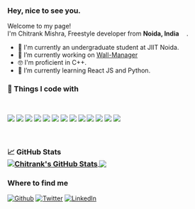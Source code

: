 <h3>Hey, nice to see you.</h3>

<p>Welcome to my page! </br> I'm Chitrank Mishra, Freestyle developer from <b>Noida, India</b> <img src="https://github.com/chitrank0614/chitrank0614/blob/master/images/india.svg" width="13"/>.</p>

- 🏢 I'm currently an undergraduate student at JIIT Noida.
- 🔭 I’m currently working on <a href="https://github.com/chitrank0614/Wall-Manager">Wall-Manager</a><br>
- 🤓 I'm proficient in C++.
- 🌱 I’m currently learning React JS and Python.


<!-- <p> -->
<!--   <img alt="React" src="https://img.shields.io/badge/-React-45b8d8?style=flat-square&logo=react&logoColor=white" /> -->
<!--   <img alt="Webpack" src="https://img.shields.io/badge/-Webpack-8DD6F9?style=flat-square&logo=webpack&logoColor=white" />  -->
<!--   <img alt="Docker" src="https://img.shields.io/badge/-Docker-46a2f1?style=flat-square&logo=docker&logoColor=white" /> -->
<!--   <img alt="github actions" src="https://img.shields.io/badge/-Github_Actions-2088FF?style=flat-square&logo=github-actions&logoColor=white" /> -->
<!--   <img alt="Google Cloud Platform" src="https://img.shields.io/badge/-Google_Cloud_Platform-1a73e8?style=flat-square&logo=google-cloud&logoColor=white" /> -->
<!--   <img alt="TypeScript" src="https://img.shields.io/badge/-TypeScript-007ACC?style=flat-square&logo=typescript&logoColor=white" /> -->
<!--   <img alt="Insomnia" src="https://img.shields.io/badge/-Insomnia-5849BE?style=flat-square&logo=insomnia&logoColor=white" /> -->
<!--   <img alt="Apollo" src="https://img.shields.io/badge/-Apollo%20GraphQL-311C87?style=flat-square&logo=apollo-graphql&logoColor=white" /> -->
<!--   <img alt="Heroku" src="https://img.shields.io/badge/-Heroku-430098?style=flat-square&logo=heroku&logoColor=white" /> -->
<!--   <img alt="redux" src="https://img.shields.io/badge/-Redux-764ABC?style=flat-square&logo=redux&logoColor=white" /> -->
<!--   <img alt="GraphQL" src="https://img.shields.io/badge/-GraphQL-E10098?style=flat-square&logo=graphql&logoColor=white" /> -->
<!--   <img alt="Sass" src="https://img.shields.io/badge/-Sass-CC6699?style=flat-square&logo=sass&logoColor=white" /> -->
<!--   <img alt="Styled Components" src="https://img.shields.io/badge/-Styled_Components-db7092?style=flat-square&logo=styled-components&logoColor=white" /> -->
<!--   <img alt="git" src="https://img.shields.io/badge/-Git-F05032?style=flat-square&logo=git&logoColor=white" /> -->
<!--   <img alt="NestJs" src="https://img.shields.io/badge/-NestJs-ea2845?style=flat-square&logo=nestjs&logoColor=white" /> -->
<!--   <img alt="angular" src="https://img.shields.io/badge/-Angular-DD0031?style=flat-square&logo=angular&logoColor=white" /> -->
<!--   <img alt="npm" src="https://img.shields.io/badge/-NPM-CB3837?style=flat-square&logo=npm&logoColor=white" /> -->
<!--   <img alt="html5" src="https://img.shields.io/badge/-HTML5-E34F26?style=flat-square&logo=html5&logoColor=white" /> -->
<!--   <img alt="Brave browser" src="https://img.shields.io/badge/-Brave_Browser-FB542B?style=flat-square&logo=brave&log/oColor=white" /> -->
<!--   <img alt="Rollup" src="https://img.shields.io/badge/-Rollup-EC4A3F?style=flat-square&logo=rollup.js&logoColor=white" /> -->
<!--   <img alt="d3js" src="https://img.shields.io/badge/-D3.js-F9A03C?style=flat-square&logo=d3.js&logoColor=white" /> -->
<!--   <img alt="Prettier" src="https://img.shields.io/badge/-Prettier-F7B93E?style=flat-square&logo=prettier&logoColor=white" /> -->
<!--   <img alt="MongoDB" src="https://img.shields.io/badge/-MongoDB-13aa52?style=flat-square&logo=mongodb&logoColor=white" /> -->
<!--   <img alt="Nodejs" src="https://img.shields.io/badge/-Nodejs-43853d?style=flat-square&logo=Node.js&logoColor=white" /> -->
<!--   </p> -->
<h3>🔧 Things I code with</h3><br>

![](https://img.shields.io/badge/OS-Linux-informational?style=flat&logo=linux&logoColor=white&color=1e90ff)
![](https://img.shields.io/badge/Editor-IntelliJ_IDEA-informational?style=flat&logo=intellij-idea&logoColor=white&color=1e90ff)
![](https://img.shields.io/badge/Code-Python-informational?style=flat&logo=python&logoColor=white&color=1e90ff)
![](https://img.shields.io/badge/Code-JavaScript-informational?style=flat&logo=javascript&logoColor=white&color=1e90ff)
![](https://img.shields.io/badge/Code-Golang-informational?style=flat&logo=go&logoColor=white&color=1e90ff)
![](https://img.shields.io/badge/Code-Make-informational?style=flat&logo=cmake&logoColor=white&color=1e90ff)
![](https://img.shields.io/badge/Code-Vue-informational?style=flat&logo=vue.js&logoColor=white&color=1e90ff)
![](https://img.shields.io/badge/Shell-Bash-informational?style=flat&logo=gnu-bash&logoColor=white&color=1e90ff)
![](https://img.shields.io/badge/Tools-PostgreSQL-informational?style=flat&logo=postgresql&logoColor=white&color=1e90ff)
![](https://img.shields.io/badge/Tools-Docker-informational?style=flat&logo=docker&logoColor=white&color=1e90ff)
![](https://img.shields.io/badge/Tools-Kubernetes-informational?style=flat&logo=kubernetes&logoColor=white&color=1e90ff)
![](https://img.shields.io/badge/Tools-Red_Hat_OpenShift-informational?style=flat&logo=red-hat-open-shift&logoColor=white&color=1e90ff)
![](https://img.shields.io/badge/Cloud-Digital_Ocean-informational?style=flat&logo=digitalocean&logoColor=white&color=1e90ff)

<br>

<h3>&#x1f4c8; GitHub Stats</3><br>
<a href="https://github.com/chitrank0614/chitrank0614">
  <img align="center" src="https://github-readme-stats.vercel.app/api?username=chitrank0614&theme=default&show_icons=true&hide=total_issues" alt="Chitrank's GitHub Stats" />
</a>
<a href="https://github.com/chitrank0614/chitrank0614">
  <img align="center" src="https://github-readme-stats.vercel.app/api/top-langs/?username=chitrank0614&layout=compact"/>
</a>

<!--   <img align="center" src="https://github-readme-stats.vercel.app/api/top-langs/?username=chitrank0614&hide=java,html&title_color=ffffff&text_color=c9cacc&icon_color=2bbc8a&bg_color=1d1f21" /> -->

<!--
**chitrank0614/chitrank0614** is a ✨ _special_ ✨ repository because its `README.md` (this file) appears on your GitHub profile.

Here are some ideas to get you started:

- 🔭 I’m currently working on ...
- 🌱 I’m currently learning ...
- 👯 I’m looking to collaborate on ...
- 🤔 I’m looking for help with ...
- 💬 Ask me about ...
- 📫 How to reach me: ...
- 😄 Pronouns: ...
- ⚡ Fun fact: ...
-->
<!-- <p align="center"> <img src="https://github-readme-stats.vercel.app/api?username=chitrank0614&show_icons=true" alt="chitrank0614" /> </p> -->

<br>
<h3>Where to find me</h3>
<p>
  <a href="https://github.com/chitrank0614" target="_blank"><img alt="Github" src="https://img.shields.io/badge/GitHub-%2312100E.svg?&style=for-the-badge&logo=Github&logoColor=white" /></a> 
  <a href="https://twitter.com/chitrank_0614" target="_blank"><img alt="Twitter" src="https://img.shields.io/badge/twitter-%231DA1F2.svg?&style=for-the-badge&logo=twitter&logoColor=white" /></a> 
  <a href="https://www.linkedin.com/in/chitrank0614" target="_blank"><img alt="LinkedIn" src="https://img.shields.io/badge/linkedin-%230077B5.svg?&style=for-the-badge&logo=linkedin&logoColor=white" /></a> 
</p>
